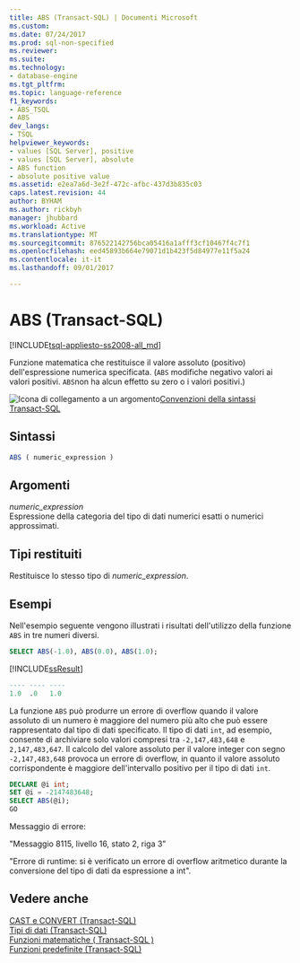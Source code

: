 ```yaml
---
title: ABS (Transact-SQL) | Documenti Microsoft
ms.custom: 
ms.date: 07/24/2017
ms.prod: sql-non-specified
ms.reviewer: 
ms.suite: 
ms.technology:
- database-engine
ms.tgt_pltfrm: 
ms.topic: language-reference
f1_keywords:
- ABS_TSQL
- ABS
dev_langs:
- TSQL
helpviewer_keywords:
- values [SQL Server], positive
- values [SQL Server], absolute
- ABS function
- absolute positive value
ms.assetid: e2ea7a6d-3e2f-472c-afbc-437d3b835c03
caps.latest.revision: 44
author: BYHAM
ms.author: rickbyh
manager: jhubbard
ms.workload: Active
ms.translationtype: MT
ms.sourcegitcommit: 876522142756bca05416a1afff3cf10467f4c7f1
ms.openlocfilehash: eed45893b664e79071d1b423f5d84977e11f5a24
ms.contentlocale: it-it
ms.lasthandoff: 09/01/2017

---
```

# <a name="abs-transact-sql"></a>ABS (Transact-SQL)
[!INCLUDE[tsql-appliesto-ss2008-all_md](../../includes/tsql-appliesto-ss2008-all-md.md)]

Funzione matematica che restituisce il valore assoluto (positivo) dell'espressione numerica specificata. (`ABS` modifiche negativo valori ai valori positivi. `ABS`non ha alcun effetto su zero o i valori positivi.)
  
![Icona di collegamento a un argomento](../../database-engine/configure-windows/media/topic-link.gif "Icona di collegamento a un argomento")[Convenzioni della sintassi Transact-SQL](../../t-sql/language-elements/transact-sql-syntax-conventions-transact-sql.md)
  
## <a name="syntax"></a>Sintassi  
  
```sql
ABS ( numeric_expression )  
```  
  
## <a name="arguments"></a>Argomenti  
*numeric_expression*  
Espressione della categoria del tipo di dati numerici esatti o numerici approssimati.
  
## <a name="return-types"></a>Tipi restituiti  
Restituisce lo stesso tipo di *numeric_expression*.
  
## <a name="examples"></a>Esempi  
Nell'esempio seguente vengono illustrati i risultati dell'utilizzo della funzione `ABS` in tre numeri diversi.
  
```sql
SELECT ABS(-1.0), ABS(0.0), ABS(1.0);  
```  
  
[!INCLUDE[ssResult](../../includes/ssresult-md.md)]
  
```sql
---- ---- ----  
1.0  .0   1.0  
```  
  
La funzione `ABS` può produrre un errore di overflow quando il valore assoluto di un numero è maggiore del numero più alto che può essere rappresentato dal tipo di dati specificato. Il tipo di dati `int`, ad esempio, consente di archiviare solo valori compresi tra `-2,147,483,648` e `2,147,483,647`. Il calcolo del valore assoluto per il valore integer con segno `-2,147,483,648` provoca un errore di overflow, in quanto il valore assoluto corrispondente è maggiore dell'intervallo positivo per il tipo di dati `int`.
  
```sql
DECLARE @i int;  
SET @i = -2147483648;  
SELECT ABS(@i);  
GO  
```  
  
Messaggio di errore:
  
"Messaggio 8115, livello 16, stato 2, riga 3"
  
"Errore di runtime: si è verificato un errore di overflow aritmetico durante la conversione del tipo di dati da espressione a int".

  
## <a name="see-also"></a>Vedere anche
[CAST e CONVERT &#40;Transact-SQL&#41;](../../t-sql/functions/cast-and-convert-transact-sql.md)  
[Tipi di dati &#40;Transact-SQL&#41;](../../t-sql/data-types/data-types-transact-sql.md)  
[Funzioni matematiche &#40; Transact-SQL &#41;](../../t-sql/functions/mathematical-functions-transact-sql.md)  
[Funzioni predefinite &#40;Transact-SQL&#41;](../../t-sql/functions/functions.md)
  
  


